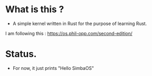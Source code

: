 # What is this ?

* A simple kernel written in Rust for the purpose of learning Rust.

I am following this : https://os.phil-opp.com/second-edition/

# Status.

* For now, it just prints "Hello SimbaOS"
